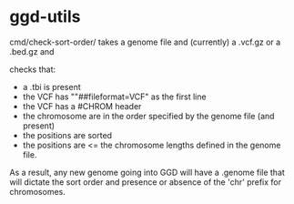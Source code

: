 # ggd-utils

cmd/check-sort-order/ takes a genome file and (currently) a .vcf.gz or a .bed.gz and

checks that:

+ a .tbi is present
+ the VCF has ""##fileformat=VCF" as the first line
+ the VCF has a #CHROM header
+ the chromosome are in the order specified by the genome file (and present)
+ the positions are sorted
+ the positions are <= the chromosome lengths defined in the genome file.

As a result, any new genome going into GGD will have a .genome file that will dictate
the sort order and presence or absence of the 'chr' prefix for chromosomes.

